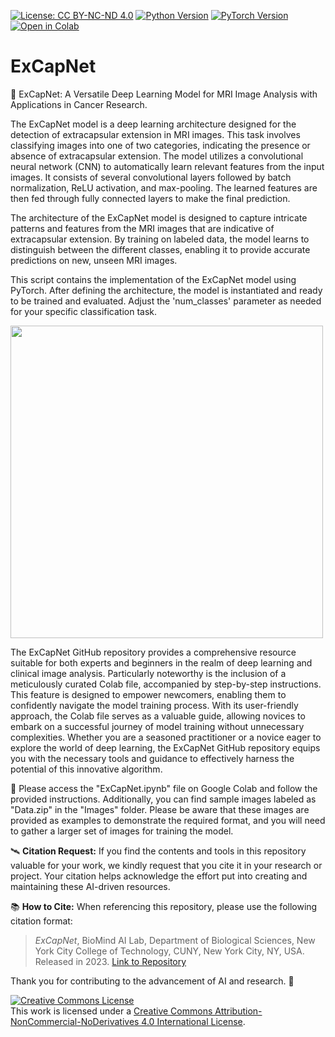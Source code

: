 [![License: CC BY-NC-ND 4.0](https://img.shields.io/badge/License-CC%20BY--NC--ND%204.0-lightgrey.svg)](https://creativecommons.org/licenses/by-nc-nd/4.0/)
[![Python Version](https://img.shields.io/badge/python-3.10.12-red.svg)](https://www.python.org/downloads/release/python-31012/)
[![PyTorch Version](https://img.shields.io/badge/PyTorch-1.9.0-green.svg)](https://pytorch.org/get-started/locally/)
[![Open in Colab](https://colab.research.google.com/assets/colab-badge.svg)](https://github.com/PKhosravi-CityTech/ExCapNet/blob/main/ExCapNet.ipynb)


# ExCapNet

:diamond_shape_with_a_dot_inside: ExCapNet: A Versatile Deep Learning Model for MRI Image Analysis with Applications in Cancer Research.

The ExCapNet model is a deep learning architecture designed for the detection of extracapsular extension in MRI images. This task involves classifying images into one of two categories, indicating the presence or absence of extracapsular extension. The model utilizes a convolutional neural network (CNN) to automatically learn relevant features from the input images. It consists of several convolutional layers followed by batch normalization, ReLU activation, and max-pooling. The learned features are then fed through fully connected layers to make the final prediction.

The architecture of the ExCapNet model is designed to capture intricate patterns and features from the MRI images that are indicative of extracapsular extension. By training on labeled data, the model learns to distinguish between the different classes, enabling it to provide accurate predictions on new, unseen MRI images.

This script contains the implementation of the ExCapNet model using PyTorch. After defining the architecture, the model is instantiated and ready to be trained and evaluated. Adjust the 'num_classes' parameter as needed for your specific classification task.

<img src="https://github.com/PKhosravi-CityTech/ExCapNet/blob/main/Images/ExCapNet.png" width="500" />

The ExCapNet GitHub repository provides a comprehensive resource suitable for both experts and beginners in the realm of deep learning and clinical image analysis. Particularly noteworthy is the inclusion of a meticulously curated Colab file, accompanied by step-by-step instructions. This feature is designed to empower newcomers, enabling them to confidently navigate the model training process. With its user-friendly approach, the Colab file serves as a valuable guide, allowing novices to embark on a successful journey of model training without unnecessary complexities. Whether you are a seasoned practitioner or a novice eager to explore the world of deep learning, the ExCapNet GitHub repository equips you with the necessary tools and guidance to effectively harness the potential of this innovative algorithm.

:diamond_shape_with_a_dot_inside: Please access the "ExCapNet.ipynb" file on Google Colab and follow the provided instructions. Additionally, you can find sample images labeled as "Data.zip" in the "Images" folder. Please be aware that these images are provided as examples to demonstrate the required format, and you will need to gather a larger set of images for training the model. 

🛰️ **Citation Request:** If you find the contents and tools in this repository valuable for your work, we kindly request that you cite it in your research or project. Your citation helps acknowledge the effort put into creating and maintaining these AI-driven resources.

📚 **How to Cite:** When referencing this repository, please use the following citation format:

> *ExCapNet*, BioMind AI Lab, Department of Biological Sciences, New York City College of Technology, CUNY, New York City, NY, USA. Released in 2023. [Link to Repository](https://github.com/PKhosravi-CityTech/ExCapNet)

Thank you for contributing to the advancement of AI and research. 🤖

<a rel="license" href="http://creativecommons.org/licenses/by-nc-nd/4.0/"><img alt="Creative Commons License" style="border-width:0" src="https://i.creativecommons.org/l/by-nc-nd/4.0/88x31.png" /></a><br /> This work is licensed under a <a rel="license" href="http://creativecommons.org/licenses/by-nc-nd/4.0/">Creative Commons Attribution-NonCommercial-NoDerivatives 4.0 International License</a>.


